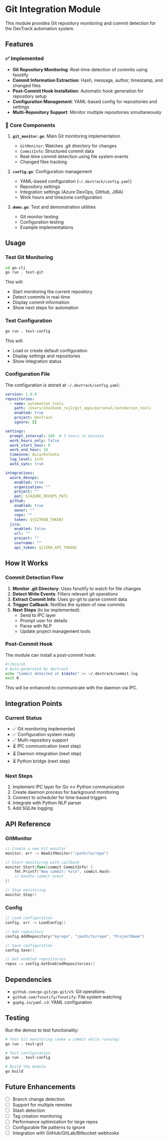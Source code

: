 # Git Integration Module

This module provides Git repository monitoring and commit detection for the DevTrack automation system.

## Features

### ✅ Implemented

- **Git Repository Monitoring**: Real-time detection of commits using fsnotify
- **Commit Information Extraction**: Hash, message, author, timestamp, and changed files
- **Post-Commit Hook Installation**: Automatic hook generation for repository setup
- **Configuration Management**: YAML-based config for repositories and settings
- **Multi-Repository Support**: Monitor multiple repositories simultaneously

### 🎯 Core Components

1. **`git_monitor.go`**: Main Git monitoring implementation
   - `GitMonitor`: Watches .git directory for changes
   - `CommitInfo`: Structured commit data
   - Real-time commit detection using file system events
   - Changed files tracking

2. **`config.go`**: Configuration management
   - YAML-based configuration (`~/.devtrack/config.yaml`)
   - Repository settings
   - Integration settings (Azure DevOps, GitHub, JIRA)
   - Work hours and timezone configuration

3. **`demo.go`**: Test and demonstration utilities
   - Git monitor testing
   - Configuration testing
   - Example implementations

## Usage

### Test Git Monitoring

```bash
cd go-cli
go run . test-git
```

This will:
- Start monitoring the current repository
- Detect commits in real-time
- Display commit information
- Show next steps for automation

### Test Configuration

```bash
go run . test-config
```

This will:
- Load or create default configuration
- Display settings and repositories
- Show integration status

### Configuration File

The configuration is stored at `~/.devtrack/config.yaml`:

```yaml
version: 1.0.0
repositories:
  - name: automation_tools
    path: /Users/shashank_raj2/git_apps/personal/automation_tools
    enabled: true
    project: DevTrack
    ignore: []

settings:
  prompt_interval: 180  # 3 hours in minutes
  work_hours_only: false
  work_start_hour: 9
  work_end_hour: 18
  timezone: Asia/Kolkata
  log_level: info
  auto_sync: true

integrations:
  azure_devops:
    enabled: true
    organization: ""
    project: ""
    pat: ${AZURE_DEVOPS_PAT}
  github:
    enabled: true
    owner: ""
    repo: ""
    token: ${GITHUB_TOKEN}
  jira:
    enabled: false
    url: ""
    project: ""
    username: ""
    api_token: ${JIRA_API_TOKEN}
```

## How It Works

### Commit Detection Flow

1. **Monitor .git Directory**: Uses fsnotify to watch for file changes
2. **Detect Write Events**: Filters relevant git operations
3. **Extract Commit Info**: Uses go-git to parse commit data
4. **Trigger Callback**: Notifies the system of new commits
5. **Next Steps** (to be implemented):
   - Send to IPC layer
   - Prompt user for details
   - Parse with NLP
   - Update project management tools

### Post-Commit Hook

The module can install a post-commit hook:

```bash
#!/bin/sh
# Auto-generated by devtrack
echo "Commit detected at $(date)" >> ~/.devtrack/commit.log
exit 0
```

This will be enhanced to communicate with the daemon via IPC.

## Integration Points

### Current Status
- ✅ Git monitoring implemented
- ✅ Configuration system ready
- ✅ Multi-repository support
- ⏳ IPC communication (next step)
- ⏳ Daemon integration (next step)
- ⏳ Python bridge (next step)

### Next Steps
1. Implement IPC layer for Go ↔ Python communication
2. Create daemon process for background monitoring
3. Connect to scheduler for time-based triggers
4. Integrate with Python NLP parser
5. Add SQLite logging

## API Reference

### GitMonitor

```go
// Create a new Git monitor
monitor, err := NewGitMonitor("/path/to/repo")

// Start monitoring with callback
monitor.Start(func(commit CommitInfo) {
    fmt.Printf("New commit: %s\n", commit.Hash)
    // Handle commit event
})

// Stop monitoring
monitor.Stop()
```

### Config

```go
// Load configuration
config, err := LoadConfig()

// Add repository
config.AddRepository("myrepo", "/path/to/repo", "ProjectName")

// Save configuration
config.Save()

// Get enabled repositories
repos := config.GetEnabledRepositories()
```

## Dependencies

- `github.com/go-git/go-git/v5`: Git operations
- `github.com/fsnotify/fsnotify`: File system watching
- `gopkg.in/yaml.v3`: YAML configuration

## Testing

Run the demos to test functionality:

```bash
# Test Git monitoring (make a commit while running)
go run . test-git

# Test configuration
go run . test-config

# Build the module
go build
```

## Future Enhancements

- [ ] Branch change detection
- [ ] Support for multiple remotes
- [ ] Stash detection
- [ ] Tag creation monitoring
- [ ] Performance optimization for large repos
- [ ] Configurable file patterns to ignore
- [ ] Integration with GitHub/GitLab/Bitbucket webhooks
